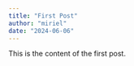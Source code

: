```yaml
---
title: "First Post"
author: "miriel"
date: "2024-06-06"
---
```


This is the content of the first post.
